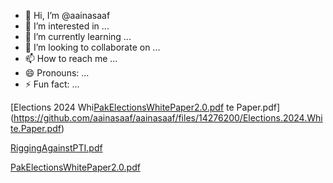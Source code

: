 - 👋 Hi, I’m @aainasaaf
- 👀 I’m interested in ...
- 🌱 I’m currently learning ...
- 💞️ I’m looking to collaborate on ...
- 📫 How to reach me ...
- 😄 Pronouns: ...
- ⚡ Fun fact: ...

<!---
aainasaaf/aainasaaf is a ✨ special ✨ repository because its `README.md` (this file) appears on your GitHub profile.
You can click the Preview link to take a look at your changes.
--->
[Elections 2024 Whi[PakElectionsWhitePaper2.0.pdf](https://github.com/aainasaaf/aainasaaf/files/14303014/PakElectionsWhitePaper2.0.pdf)
te Paper.pdf](https://github.com/aainasaaf/aainasaaf/files/14276200/Elections.2024.White.Paper.pdf)



[RiggingAgainstPTI.pdf](https://github.com/aainasaaf/aainasaaf/files/14091657/RiggingAgainstPTI.pdf)


[PakElectionsWhitePaper2.0.pdf](https://github.com/aainasaaf/aainasaaf/files/14303018/PakElectionsWhitePaper2.0.pdf)
